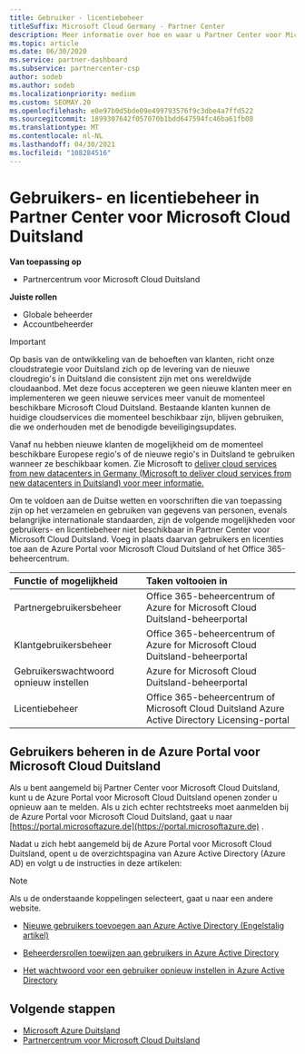 ```yaml
---
title: Gebruiker - licentiebeheer
titleSuffix: Microsoft Cloud Germany - Partner Center
description: Meer informatie over hoe en waar u Partner Center voor Microsoft Cloud Duitsland-partners, -klanten en -licenties, evenals het opnieuw instellen van wachtwoorden.
ms.topic: article
ms.date: 06/30/2020
ms.service: partner-dashboard
ms.subservice: partnercenter-csp
author: sodeb
ms.author: sodeb
ms.localizationpriority: medium
ms.custom: SEOMAY.20
ms.openlocfilehash: e0e97b0d5bde09e499793576f9c3dbe4a7ffd522
ms.sourcegitcommit: 1899307642f057070b1bdd647594fc46ba61fb08
ms.translationtype: MT
ms.contentlocale: nl-NL
ms.lasthandoff: 04/30/2021
ms.locfileid: "108284516"
---
```

# <a name="user-and-license-management-in-partner-center-for-microsoft-cloud-germany"></a>Gebruikers- en licentiebeheer in Partner Center voor Microsoft Cloud Duitsland

**Van toepassing op**

- Partnercentrum voor Microsoft Cloud Duitsland

**Juiste rollen**

- Globale beheerder
- Accountbeheerder

> [!IMPORTANT]
> Op basis van de ontwikkeling van de behoeften van klanten, richt onze cloudstrategie voor Duitsland zich op de levering van de nieuwe cloudregio's in Duitsland die consistent zijn met ons wereldwijde cloudaanbod. Met deze focus accepteren we geen nieuwe klanten meer en implementeren we geen nieuwe services meer vanuit de momenteel beschikbare Microsoft Cloud Duitsland. Bestaande klanten kunnen de huidige cloudservices die momenteel beschikbaar zijn, blijven gebruiken, die we onderhouden met de benodigde beveiligingsupdates.
>  
> Vanaf nu hebben nieuwe klanten de mogelijkheid om de momenteel beschikbare Europese regio's of de nieuwe regio's in Duitsland te gebruiken wanneer ze beschikbaar komen. Zie Microsoft to [deliver cloud services from new datacenters in Germany (Microsoft to deliver cloud services from new datacenters in Duitsland) voor meer informatie.](https://news.microsoft.com/europe/2018/08/31/microsoft-to-deliver-cloud-services-from-new-datacentres-in-germany-in-2019-to-meet-evolving-customer-needs/)

Om te voldoen aan de Duitse wetten en voorschriften die van toepassing zijn op het verzamelen en gebruiken van gegevens van personen, evenals belangrijke internationale standaarden, zijn de volgende mogelijkheden voor gebruikers- en licentiebeheer niet beschikbaar in Partner Center voor Microsoft Cloud Duitsland. Voeg in plaats daarvan gebruikers en licenties toe aan de Azure Portal voor Microsoft Cloud Duitsland of het Office 365-beheercentrum.

Functie of mogelijkheid | Taken voltooien in
:--- | :---
Partnergebruikersbeheer | Office 365-beheercentrum of Azure for Microsoft Cloud Duitsland-beheerportal
Klantgebruikersbeheer | Office 365-beheercentrum of Azure for Microsoft Cloud Duitsland-beheerportal
Gebruikerswachtwoord opnieuw instellen | Azure for Microsoft Cloud Duitsland-beheerportal
Licentiebeheer | Office 365-beheercentrum of Microsoft Cloud Duitsland Azure Active Directory Licensing-portal

## <a name="how-to-manage-users-in-the-azure-portal-for-microsoft-cloud-germany"></a>Gebruikers beheren in de Azure Portal voor Microsoft Cloud Duitsland 

Als u bent aangemeld bij Partner Center voor Microsoft Cloud Duitsland, kunt u de Azure Portal voor Microsoft Cloud Duitsland openen zonder u opnieuw aan te melden. Als u zich echter rechtstreeks moet aanmelden bij de Azure Portal voor Microsoft Cloud Duitsland, gaat u naar [https://portal.microsoftazure.de](https://portal.microsoftazure.de) . 

Nadat u zich hebt aangemeld bij de Azure Portal voor Microsoft Cloud Duitsland, opent u de overzichtspagina van Azure Active Directory (Azure AD) en volgt u de instructies in deze artikelen:

> [!NOTE]  
> Als u de onderstaande koppelingen selecteert, gaat u naar een andere website.

-  [Nieuwe gebruikers toevoegen aan Azure Active Directory (Engelstalig artikel)](/azure/active-directory/active-directory-users-create-azure-portal)

-  [Beheerdersrollen toewijzen aan gebruikers in Azure Active Directory](/azure/active-directory/active-directory-users-assign-role-azure-portal)

-  [Het wachtwoord voor een gebruiker opnieuw instellen in Azure Active Directory](/azure/active-directory/active-directory-users-reset-password-azure-portal)

## <a name="next-steps"></a>Volgende stappen

-  [Microsoft Azure Duitsland](https://azure.microsoft.com/global-infrastructure/germany/)
-  [Partnercentrum voor Microsoft Cloud Duitsland](partner-center-for-microsoft-cloud-germany.md)